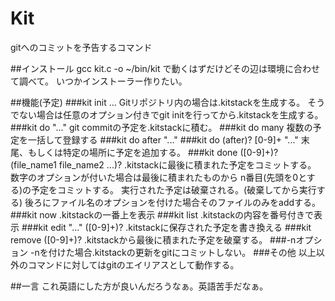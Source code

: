 # Kit
gitへのコミットを予告するコマンド

##インストール
gcc kit.c -o ~/bin/kit
で動くはずだけどその辺は環境に合わせて調べて。
いつかインストーラー作りたい。

##機能(予定)
###kit init ...
Gitリポジトリ内の場合は.kitstackを生成する。
そうでない場合は任意のオプション付きでgit initを行ってから.kitstackを生成する。
###kit do "..."
git commitの予定を.kitstackに積む。
###kit do many
複数の予定を一括して登録する
###kit do after "..."
###kit do (after)? [0-9]+ "..."
末尾、もしくは特定の場所に予定を追加する。
###kit done ([0-9]+)? (file_name1 file_name2 ...)?
.kitstackに最後に積まれた予定をコミットする。
数字のオプションが付いた場合は最後に積まれたものから
n番目(先頭を0とする)の予定をコミットする。
実行された予定は破棄される。(破棄してから実行する)
後ろにファイル名のオプションを付けた場合そのファイルのみをaddする。
###kit now
.kitstackの一番上を表示
###kit list
.kitstackの内容を番号付きで表示
###kit edit "..." ([0-9]+)?
.kitstackに保存された予定を書き換える
###kit remove ([0-9]+)?
.kitstackから最後に積まれた予定を破棄する。
###-nオプション
-nを付けた場合.kitstackの更新をgitにコミットしない。
###その他
以上以外のコマンドに対してはgitのエイリアスとして動作する。

##一言
これ英語にした方が良いんだろうなぁ。英語苦手だなぁ。
